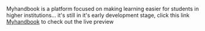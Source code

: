 Myhandbook is a platform focused on making learning easier for students in higher institutions...
it's still in it's early development stage, click this link <a href='https://devmukhtarr.github.io/Myhandbook/'>Myhandbook</a> to check out the live preview